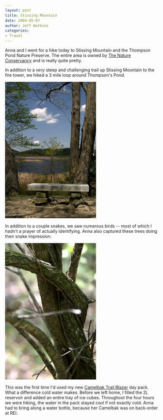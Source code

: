 ```yaml
---
layout: post
title: Stissing Mountain
date: 2004-05-07
author: Jeff Watkins
categories:
- Travel
---
```


Anna and I went for a hike today to Stissing Mountain and the Thompson Pond Nature Preserve. The entire area is owned by <a href="http://nature.org/">The Nature Conservancy</a> and is really quite pretty.

In addition to a <i>very</i> steep and challenging trail up Stissing Mountain to the fire tower, we hiked a 3 mile loop around Thompson's Pond.

<div class="figure">
      <img class="photo" alt="Thompson's Pond" src="/photos/IMG_0791.jpg"    border="0">
</div>

In addition to a couple snakes, we saw numerous birds -- most of which I hadn't a prayer of actually identifying. Anna also captured these trees doing their snake impression:

<div class="figure">
	<img class="photo" alt="Snake-like trees" src="/photos/IMG_0799.jpg"    border="0">
</div>

This was the first time I'd used my new <a href="http://www.camelbak.com/rec/cb_prod.cfm?catid=6&product_id=214">Camelbak Trail Blazer</a> day pack. What a difference cold water makes. Before we left home, I filled the 2L reservoir and added an entire tray of ice cubes. Throughout the four hours we were hiking, the water in the pack stayed cool if not exactly cold. Anna had to bring along a water bottle, because her Camelbak was on back-order at REI.